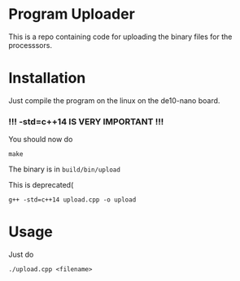 # Program Uploader
This is a repo containing code for uploading the binary files for the processsors.


# Installation

Just compile the program on the linux on the de10-nano board.

### !!! -std=c++14 IS VERY IMPORTANT !!!
You should now do
```
make
```
The binary is in `build/bin/upload`

This is deprecated(
```
g++ -std=c++14 upload.cpp -o upload
```

# Usage
Just do
```
./upload.cpp <filename>
```
